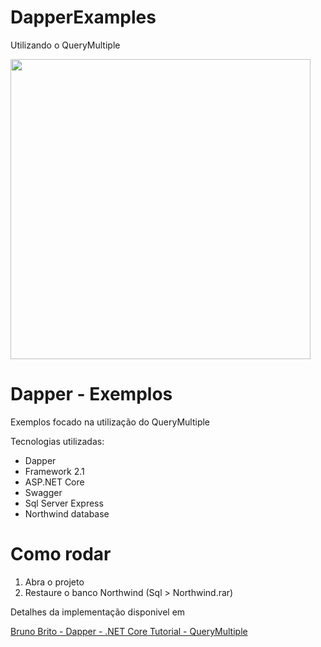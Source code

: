 # DapperExamples
Utilizando o QueryMultiple

<img src="https://www.brunobrito.net.br/content/images/2018/07/redes.jpg" width="480" />

# Dapper - Exemplos

Exemplos focado na utilização do QueryMultiple

Tecnologias utilizadas:

* Dapper
* Framework 2.1
* ASP.NET Core
* Swagger
* Sql Server Express
* Northwind database

# Como rodar

1. Abra o projeto
2. Restaure o banco Northwind (Sql > Northwind.rar)


Detalhes da implementação disponivel em

[Bruno Brito - Dapper - .NET Core Tutorial - QueryMultiple](https://www.brunobrito.net.br/dapper-tutorial-i/)
